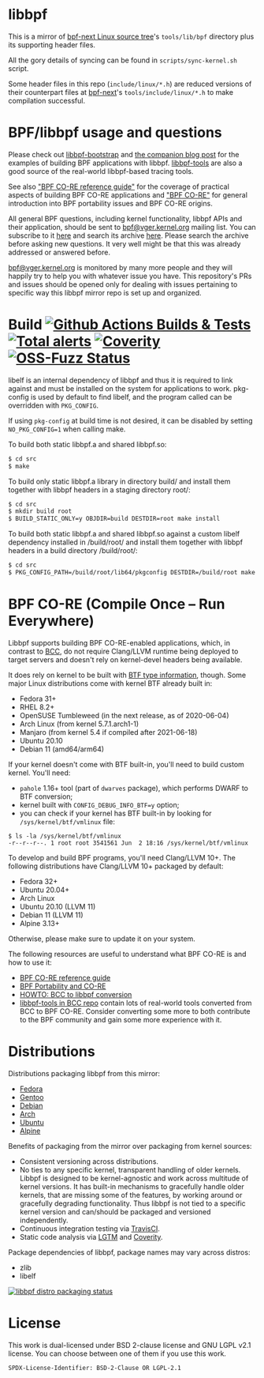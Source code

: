 # libbpf 

This is a mirror of [bpf-next Linux source
tree](https://kernel.googlesource.com/pub/scm/linux/kernel/git/bpf/bpf-next)'s
`tools/lib/bpf` directory plus its supporting header files.

All the gory details of syncing can be found in `scripts/sync-kernel.sh`
script.

Some header files in this repo (`include/linux/*.h`) are reduced versions of
their counterpart files at
[bpf-next](https://git.kernel.org/pub/scm/linux/kernel/git/bpf/bpf-next.git/)'s
`tools/include/linux/*.h` to make compilation successful.

BPF/libbpf usage and questions
==============================

Please check out [libbpf-bootstrap](https://github.com/libbpf/libbpf-bootstrap)
and [the companion blog post](https://nakryiko.com/posts/libbpf-bootstrap/) for
the examples of building BPF applications with libbpf.
[libbpf-tools](https://github.com/iovisor/bcc/tree/master/libbpf-tools) are also
a good source of the real-world libbpf-based tracing tools.

See also ["BPF CO-RE reference guide"](https://nakryiko.com/posts/bpf-core-reference-guide/)
for the coverage of practical aspects of building BPF CO-RE applications and
["BPF CO-RE"](https://nakryiko.com/posts/bpf-portability-and-co-re/) for
general introduction into BPF portability issues and BPF CO-RE origins.

All general BPF questions, including kernel functionality, libbpf APIs and
their application, should be sent to bpf@vger.kernel.org mailing list. You can
subscribe to it [here](http://vger.kernel.org/vger-lists.html#bpf) and search
its archive [here](https://lore.kernel.org/bpf/). Please search the archive
before asking new questions. It very well might be that this was already
addressed or answered before.

bpf@vger.kernel.org is monitored by many more people and they will happily try
to help you with whatever issue you have. This repository's PRs and issues
should be opened only for dealing with issues pertaining to specific way this
libbpf mirror repo is set up and organized.

Build
[![Github Actions Builds & Tests](https://github.com/libbpf/libbpf/actions/workflows/test.yml/badge.svg)](https://github.com/libbpf/libbpf/actions/workflows/test.yml)
[![Total alerts](https://img.shields.io/lgtm/alerts/g/libbpf/libbpf.svg?logo=lgtm&logoWidth=18)](https://lgtm.com/projects/g/libbpf/libbpf/alerts/)
[![Coverity](https://img.shields.io/coverity/scan/18195.svg)](https://scan.coverity.com/projects/libbpf)
[![OSS-Fuzz Status](https://oss-fuzz-build-logs.storage.googleapis.com/badges/libbpf.svg)](https://oss-fuzz-build-logs.storage.googleapis.com/index.html#libbpf)
=====
libelf is an internal dependency of libbpf and thus it is required to link
against and must be installed on the system for applications to work.
pkg-config is used by default to find libelf, and the program called can be
overridden with `PKG_CONFIG`.

If using `pkg-config` at build time is not desired, it can be disabled by
setting `NO_PKG_CONFIG=1` when calling make.

To build both static libbpf.a and shared libbpf.so:
```bash
$ cd src
$ make
```

To build only static libbpf.a library in directory
build/ and install them together with libbpf headers in a staging directory
root/:
```bash
$ cd src
$ mkdir build root
$ BUILD_STATIC_ONLY=y OBJDIR=build DESTDIR=root make install
```

To build both static libbpf.a and shared libbpf.so against a custom libelf
dependency installed in /build/root/ and install them together with libbpf
headers in a build directory /build/root/:
```bash
$ cd src
$ PKG_CONFIG_PATH=/build/root/lib64/pkgconfig DESTDIR=/build/root make install
```

BPF CO-RE (Compile Once – Run Everywhere)
=========================================

Libbpf supports building BPF CO-RE-enabled applications, which, in contrast to
[BCC](https://github.com/iovisor/bcc/), do not require Clang/LLVM runtime
being deployed to target servers and doesn't rely on kernel-devel headers
being available.

It does rely on kernel to be built with [BTF type
information](https://www.kernel.org/doc/html/latest/bpf/btf.html), though.
Some major Linux distributions come with kernel BTF already built in:
  - Fedora 31+
  - RHEL 8.2+
  - OpenSUSE Tumbleweed (in the next release, as of 2020-06-04)
  - Arch Linux (from kernel 5.7.1.arch1-1)
  - Manjaro (from kernel 5.4 if compiled after 2021-06-18)
  - Ubuntu 20.10
  - Debian 11 (amd64/arm64)

If your kernel doesn't come with BTF built-in, you'll need to build custom
kernel. You'll need:
  - `pahole` 1.16+ tool (part of `dwarves` package), which performs DWARF to
    BTF conversion;
  - kernel built with `CONFIG_DEBUG_INFO_BTF=y` option;
  - you can check if your kernel has BTF built-in by looking for
    `/sys/kernel/btf/vmlinux` file:
  
```shell
$ ls -la /sys/kernel/btf/vmlinux
-r--r--r--. 1 root root 3541561 Jun  2 18:16 /sys/kernel/btf/vmlinux
```
  
To develop and build BPF programs, you'll need Clang/LLVM 10+. The following
distributions have Clang/LLVM 10+ packaged by default:
  - Fedora 32+
  - Ubuntu 20.04+
  - Arch Linux
  - Ubuntu 20.10 (LLVM 11)
  - Debian 11 (LLVM 11)
  - Alpine 3.13+

Otherwise, please make sure to update it on your system.

The following resources are useful to understand what BPF CO-RE is and how to
use it:
- [BPF CO-RE reference guide](https://nakryiko.com/posts/bpf-core-reference-guide/)
- [BPF Portability and CO-RE](https://nakryiko.com/posts/bpf-portability-and-co-re/)
- [HOWTO: BCC to libbpf conversion](https://nakryiko.com/posts/bcc-to-libbpf-howto-guide/)
- [libbpf-tools in BCC repo](https://github.com/iovisor/bcc/tree/master/libbpf-tools)
  contain lots of real-world tools converted from BCC to BPF CO-RE. Consider
  converting some more to both contribute to the BPF community and gain some
  more experience with it.

Distributions
=============

Distributions packaging libbpf from this mirror:
  - [Fedora](https://src.fedoraproject.org/rpms/libbpf)
  - [Gentoo](https://packages.gentoo.org/packages/dev-libs/libbpf)
  - [Debian](https://packages.debian.org/source/sid/libbpf)
  - [Arch](https://www.archlinux.org/packages/extra/x86_64/libbpf/)
  - [Ubuntu](https://packages.ubuntu.com/source/impish/libbpf)
  - [Alpine](https://pkgs.alpinelinux.org/packages?name=libbpf)

Benefits of packaging from the mirror over packaging from kernel sources:
  - Consistent versioning across distributions.
  - No ties to any specific kernel, transparent handling of older kernels.
    Libbpf is designed to be kernel-agnostic and work across multitude of
    kernel versions. It has built-in mechanisms to gracefully handle older
    kernels, that are missing some of the features, by working around or
    gracefully degrading functionality. Thus libbpf is not tied to a specific
    kernel version and can/should be packaged and versioned independently.
  - Continuous integration testing via
    [TravisCI](https://travis-ci.org/libbpf/libbpf).
  - Static code analysis via [LGTM](https://lgtm.com/projects/g/libbpf/libbpf)
    and [Coverity](https://scan.coverity.com/projects/libbpf).

Package dependencies of libbpf, package names may vary across distros:
  - zlib
  - libelf

[![libbpf distro packaging status](https://repology.org/badge/vertical-allrepos/libbpf.svg)](https://repology.org/project/libbpf/versions)

License
=======

This work is dual-licensed under BSD 2-clause license and GNU LGPL v2.1 license.
You can choose between one of them if you use this work.

`SPDX-License-Identifier: BSD-2-Clause OR LGPL-2.1`
 
 
 
